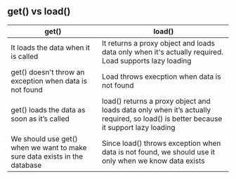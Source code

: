 ## get() vs load()

|get()|load()|
|---|---|
|It loads the data when it is called|It returns a proxy object and loads data only when it's actually required. Load supports lazy loading|
|get() doesn't throw an exception when data is not found|Load throws execption when data is not found|
|get() loads the data as soon as it’s called|load() returns a proxy object and loads data only when it’s actually required, so load() is better because it support lazy loading|
|We should use get() when we want to make sure data exists in the database|Since load() throws exception when data is not found, we should use it only when we know data exists|

